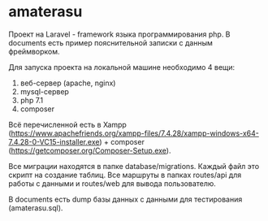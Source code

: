 # amaterasu
Проект на Laravel - framework языка программирования php.
В documents есть пример пояснительной записки с данным фреймворком.

Для запуска проекта на локальной машине необходимо 4 вещи:

1. веб-сервер (apache, nginx)
2. mysql-сервер
3. php 7.1
4. composer

Всё перечисленной есть в Xampp 
(https://www.apachefriends.org/xampp-files/7.4.28/xampp-windows-x64-7.4.28-0-VC15-installer.exe) + 
composer (https://getcomposer.org/Composer-Setup.exe).

Все миграции находятся в папке database/migrations. 
Каждый файл это скрипт на создание таблиц.
Все маршруты в папках routes/api для работы с данными и routes/web для вывода пользователю. 

В documents есть dump базы данных с данными для тестирования (amaterasu.sql).


